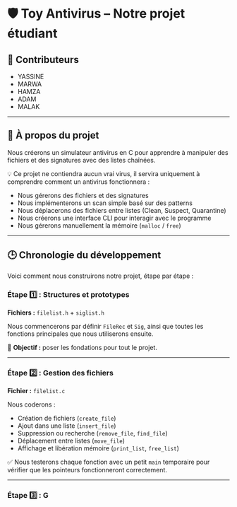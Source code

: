 # 🛡️ Toy Antivirus – Notre projet étudiant

## 👥 Contributeurs
- YASSINE  
- MARWA  
- HAMZA  
- ADAM  
- MALAK  

---

## 📝 À propos du projet

Nous créerons un simulateur antivirus en C pour apprendre à manipuler des fichiers et des signatures avec des listes chaînées.  

💡 Ce projet ne contiendra aucun vrai virus, il servira uniquement à comprendre comment un antivirus fonctionnera :  

- Nous gérerons des fichiers et des signatures  
- Nous implémenterons un scan simple basé sur des patterns  
- Nous déplacerons des fichiers entre listes (Clean, Suspect, Quarantine)  
- Nous créerons une interface CLI pour interagir avec le programme  
- Nous gérerons manuellement la mémoire (`malloc` / `free`)  

---

## 🕒 Chronologie du développement

Voici comment nous construirons notre projet, étape par étape :  

### Étape 1️⃣ : Structures et prototypes

**Fichiers :** `filelist.h` + `siglist.h`  

Nous commencerons par définir `FileRec` et `Sig`, ainsi que toutes les fonctions principales que nous utiliserons ensuite.  

🎯 **Objectif :** poser les fondations pour tout le projet.

---

### Étape 2️⃣ : Gestion des fichiers

**Fichier :** `filelist.c`  

Nous coderons :  

- Création de fichiers (`create_file`)  
- Ajout dans une liste (`insert_file`)  
- Suppression ou recherche (`remove_file`, `find_file`)  
- Déplacement entre listes (`move_file`)  
- Affichage et libération mémoire (`print_list`, `free_list`)  

✅ Nous testerons chaque fonction avec un petit `main` temporaire pour vérifier que les pointeurs fonctionneront correctement.

---

### Étape 3️⃣ : G
